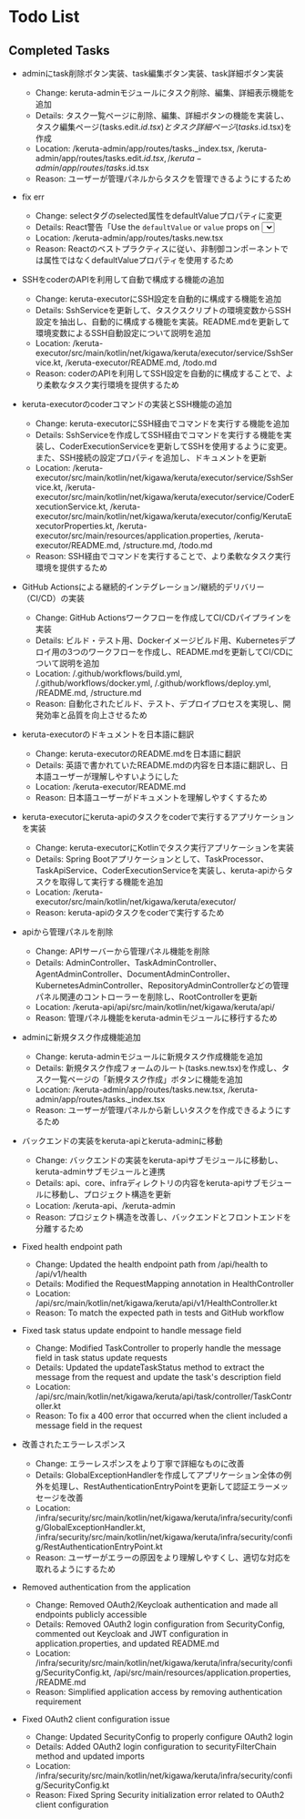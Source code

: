 # Todo List

## Completed Tasks

- adminにtask削除ボタン実装、task編集ボタン実装、task詳細ボタン実装
    - Change: keruta-adminモジュールにタスク削除、編集、詳細表示機能を追加
    - Details: タスク一覧ページに削除、編集、詳細ボタンの機能を実装し、タスク編集ページ(tasks.edit.$id.tsx)とタスク詳細ページ(tasks.$id.tsx)を作成
    - Location: /keruta-admin/app/routes/tasks._index.tsx, /keruta-admin/app/routes/tasks.edit.$id.tsx, /keruta-admin/app/routes/tasks.$id.tsx
    - Reason: ユーザーが管理パネルからタスクを管理できるようにするため

- fix err
    - Change: selectタグのselected属性をdefaultValueプロパティに変更
    - Details: React警告「Use the `defaultValue` or `value` props on <select> instead of setting」を修正
    - Location: /keruta-admin/app/routes/tasks.new.tsx
    - Reason: Reactのベストプラクティスに従い、非制御コンポーネントでは属性ではなくdefaultValueプロパティを使用するため

- SSHをcoderのAPIを利用して自動で構成する機能の追加
    - Change: keruta-executorにSSH設定を自動的に構成する機能を追加
    - Details: SshServiceを更新して、タスクスクリプトの環境変数からSSH設定を抽出し、自動的に構成する機能を実装。README.mdを更新して環境変数によるSSH自動設定について説明を追加
    - Location: /keruta-executor/src/main/kotlin/net/kigawa/keruta/executor/service/SshService.kt, /keruta-executor/README.md, /todo.md
    - Reason: coderのAPIを利用してSSH設定を自動的に構成することで、より柔軟なタスク実行環境を提供するため

- keruta-executorのcoderコマンドの実装とSSH機能の追加
    - Change: keruta-executorにSSH経由でコマンドを実行する機能を追加
    - Details: SshServiceを作成してSSH経由でコマンドを実行する機能を実装し、CoderExecutionServiceを更新してSSHを使用するように変更。また、SSH接続の設定プロパティを追加し、ドキュメントを更新
    - Location: /keruta-executor/src/main/kotlin/net/kigawa/keruta/executor/service/SshService.kt, /keruta-executor/src/main/kotlin/net/kigawa/keruta/executor/service/CoderExecutionService.kt, /keruta-executor/src/main/kotlin/net/kigawa/keruta/executor/config/KerutaExecutorProperties.kt, /keruta-executor/src/main/resources/application.properties, /keruta-executor/README.md, /structure.md, /todo.md
    - Reason: SSH経由でコマンドを実行することで、より柔軟なタスク実行環境を提供するため

- GitHub Actionsによる継続的インテグレーション/継続的デリバリー（CI/CD）の実装
    - Change: GitHub Actionsワークフローを作成してCI/CDパイプラインを実装
    - Details: ビルド・テスト用、Dockerイメージビルド用、Kubernetesデプロイ用の3つのワークフローを作成し、README.mdを更新してCI/CDについて説明を追加
    - Location: /.github/workflows/build.yml, /.github/workflows/docker.yml, /.github/workflows/deploy.yml, /README.md, /structure.md
    - Reason: 自動化されたビルド、テスト、デプロイプロセスを実現し、開発効率と品質を向上させるため

- keruta-executorのドキュメントを日本語に翻訳
    - Change: keruta-executorのREADME.mdを日本語に翻訳
    - Details: 英語で書かれていたREADME.mdの内容を日本語に翻訳し、日本語ユーザーが理解しやすいようにした
    - Location: /keruta-executor/README.md
    - Reason: 日本語ユーザーがドキュメントを理解しやすくするため

- keruta-executorにkeruta-apiのタスクをcoderで実行するアプリケーションを実装
    - Change: keruta-executorにKotlinでタスク実行アプリケーションを実装
    - Details: Spring Bootアプリケーションとして、TaskProcessor、TaskApiService、CoderExecutionServiceを実装し、keruta-apiからタスクを取得して実行する機能を追加
    - Location: /keruta-executor/src/main/kotlin/net/kigawa/keruta/executor/
    - Reason: keruta-apiのタスクをcoderで実行するため

- apiから管理パネルを削除
    - Change: APIサーバーから管理パネル機能を削除
    - Details:
      AdminController、TaskAdminController、AgentAdminController、DocumentAdminController、KubernetesAdminController、RepositoryAdminControllerなどの管理パネル関連のコントローラーを削除し、RootControllerを更新
    - Location: /keruta-api/api/src/main/kotlin/net/kigawa/keruta/api/
    - Reason: 管理パネル機能をkeruta-adminモジュールに移行するため

- adminに新規タスク作成機能追加
    - Change: keruta-adminモジュールに新規タスク作成機能を追加
    - Details: 新規タスク作成フォームのルート(tasks.new.tsx)を作成し、タスク一覧ページの「新規タスク作成」ボタンに機能を追加
    - Location: /keruta-admin/app/routes/tasks.new.tsx, /keruta-admin/app/routes/tasks._index.tsx
    - Reason: ユーザーが管理パネルから新しいタスクを作成できるようにするため

- バックエンドの実装をkeruta-apiとkeruta-adminに移動
    - Change: バックエンドの実装をkeruta-apiサブモジュールに移動し、keruta-adminサブモジュールと連携
    - Details: api、core、infraディレクトリの内容をkeruta-apiサブモジュールに移動し、プロジェクト構造を更新
    - Location: /keruta-api、/keruta-admin
    - Reason: プロジェクト構造を改善し、バックエンドとフロントエンドを分離するため

- Fixed health endpoint path
    - Change: Updated the health endpoint path from /api/health to /api/v1/health
    - Details: Modified the RequestMapping annotation in HealthController
    - Location: /api/src/main/kotlin/net/kigawa/keruta/api/v1/HealthController.kt
    - Reason: To match the expected path in tests and GitHub workflow

- Fixed task status update endpoint to handle message field
    - Change: Modified TaskController to properly handle the message field in task status update requests
    - Details: Updated the updateTaskStatus method to extract the message from the request and update the task's
      description field
    - Location: /api/src/main/kotlin/net/kigawa/keruta/api/task/controller/TaskController.kt
    - Reason: To fix a 400 error that occurred when the client included a message field in the request

- 改善されたエラーレスポンス
    - Change: エラーレスポンスをより丁寧で詳細なものに改善
    - Details: GlobalExceptionHandlerを作成してアプリケーション全体の例外を処理し、RestAuthenticationEntryPointを更新して認証エラーメッセージを改善
    - Location: /infra/security/src/main/kotlin/net/kigawa/keruta/infra/security/config/GlobalExceptionHandler.kt,
      /infra/security/src/main/kotlin/net/kigawa/keruta/infra/security/config/RestAuthenticationEntryPoint.kt
    - Reason: ユーザーがエラーの原因をより理解しやすくし、適切な対応を取れるようにするため

- Removed authentication from the application
    - Change: Removed OAuth2/Keycloak authentication and made all endpoints publicly accessible
    - Details: Removed OAuth2 login configuration from SecurityConfig, commented out Keycloak and JWT configuration in
      application.properties, and updated README.md
    - Location: /infra/security/src/main/kotlin/net/kigawa/keruta/infra/security/config/SecurityConfig.kt,
      /api/src/main/resources/application.properties, /README.md
    - Reason: Simplified application access by removing authentication requirement

- Fixed OAuth2 client configuration issue
    - Change: Updated SecurityConfig to properly configure OAuth2 login
    - Details: Added OAuth2 login configuration to securityFilterChain method and updated imports
    - Location: /infra/security/src/main/kotlin/net/kigawa/keruta/infra/security/config/SecurityConfig.kt
    - Reason: Fixed Spring Security initialization error related to OAuth2 client configuration
